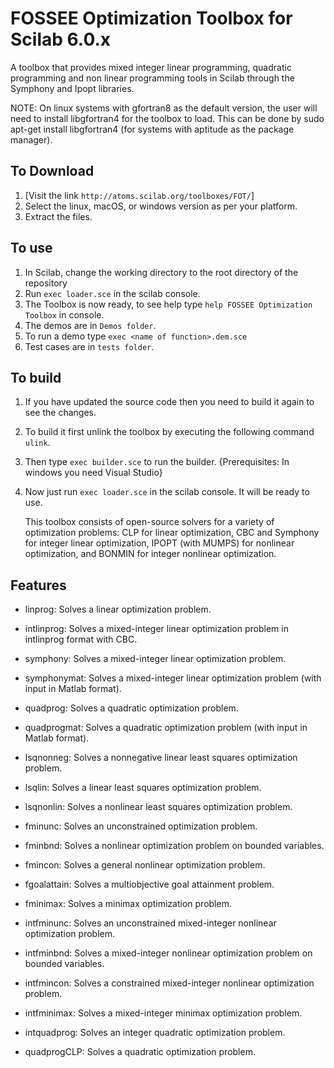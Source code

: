 # FOSSEE Optimization Toolbox for Scilab 6.0.x

A toolbox that provides mixed integer linear programming, quadratic programming and non linear programming tools in Scilab through the Symphony and Ipopt libraries.

NOTE: On linux systems with gfortran8 as the default version, the user will need to install libgfortran4 for the toolbox to load. This can be done by sudo apt-get install libgfortran4 (for systems with aptitude as the package manager). 


## To Download
1. [Visit the link
   `http://atoms.scilab.org/toolboxes/FOT/`]
2. Select the linux, macOS, or windows version as per your platform.
3. Extract the files.

## To use
1. In Scilab, change the working directory to the root directory of the repository
2. Run `exec loader.sce` in the scilab console.
3. The Toolbox is now ready, to see help type `help FOSSEE Optimization Toolbox` in console.
4. The demos are in `Demos folder`.
5. To run a demo type `exec <name of function>.dem.sce`
6. Test cases are in `tests folder`.

## To build
1. If you have updated the source code then you need to build it again to see the changes.
2. To build it first unlink the toolbox by executing the following command `ulink`.
3. Then type `exec builder.sce` to run the builder. {Prerequisites: In windows you need Visual Studio}
4. Now just run `exec loader.sce` in the scilab console. It will be ready to use.

   This toolbox consists of open-source solvers for a variety of optimization
problems: CLP for linear optimization, CBC and Symphony for integer linear
optimization, IPOPT (with MUMPS) for nonlinear optimization, and BONMIN for
integer nonlinear optimization.

Features
---------
* linprog: Solves a linear optimization problem.
 	
* intlinprog: Solves a mixed-integer linear optimization problem in intlinprog
format with CBC.
  
* symphony: Solves a mixed-integer linear optimization problem.
  
* symphonymat: Solves a mixed-integer linear optimization problem (with input
  in Matlab format).
  
* quadprog: Solves a quadratic optimization problem.
  
* quadprogmat: Solves a quadratic optimization problem (with input in Matlab
  format).
  
* lsqnonneg: Solves a nonnegative linear least squares optimization problem.
  
* lsqlin: Solves a linear least squares optimization problem.
  
* lsqnonlin: Solves a nonlinear least squares optimization problem.
  
* fminunc: Solves an unconstrained optimization problem.
  
* fminbnd: Solves a nonlinear optimization problem on bounded variables.
 
* fmincon: Solves a general nonlinear optimization problem.
  
* fgoalattain: Solves a multiobjective goal attainment problem.
  
* fminimax: Solves a minimax optimization problem.
  
* intfminunc: Solves an unconstrained mixed-integer nonlinear optimization
  problem.
  
* intfminbnd: Solves a mixed-integer nonlinear optimization
  problem on bounded variables.
  
* intfmincon: Solves a constrained mixed-integer nonlinear optimization
problem.
  
* intfminimax: Solves a mixed-integer minimax optimization problem.
  
* intquadprog: Solves an integer quadratic optimization problem.

* quadprogCLP: Solves a quadratic optimization problem.

